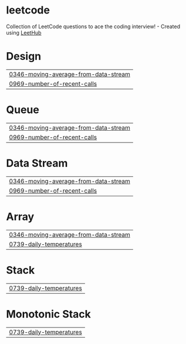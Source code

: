 # leetcode
Collection of LeetCode questions to ace the coding interview! - Created using [LeetHub](https://github.com/QasimWani/LeetHub)


# Design
|  |
| ------- |
| [0346-moving-average-from-data-stream](https://github.com/apwic/leetcode/tree/master/0346-moving-average-from-data-stream) |
| [0969-number-of-recent-calls](https://github.com/apwic/leetcode/tree/master/0969-number-of-recent-calls) |
# Queue
|  |
| ------- |
| [0346-moving-average-from-data-stream](https://github.com/apwic/leetcode/tree/master/0346-moving-average-from-data-stream) |
| [0969-number-of-recent-calls](https://github.com/apwic/leetcode/tree/master/0969-number-of-recent-calls) |
# Data Stream
|  |
| ------- |
| [0346-moving-average-from-data-stream](https://github.com/apwic/leetcode/tree/master/0346-moving-average-from-data-stream) |
| [0969-number-of-recent-calls](https://github.com/apwic/leetcode/tree/master/0969-number-of-recent-calls) |
# Array
|  |
| ------- |
| [0346-moving-average-from-data-stream](https://github.com/apwic/leetcode/tree/master/0346-moving-average-from-data-stream) |
| [0739-daily-temperatures](https://github.com/apwic/leetcode/tree/master/0739-daily-temperatures) |
# Stack
|  |
| ------- |
| [0739-daily-temperatures](https://github.com/apwic/leetcode/tree/master/0739-daily-temperatures) |
# Monotonic Stack
|  |
| ------- |
| [0739-daily-temperatures](https://github.com/apwic/leetcode/tree/master/0739-daily-temperatures) |